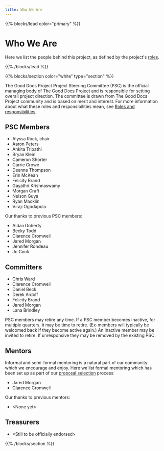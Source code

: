 ```yaml
---
title: Who We Are
---
```


{{% blocks/lead color="primary" %}}

# Who We Are

Here we list the people behind this project, as defined by the project's [roles](/roles).

{{% /blocks/lead %}}

{{% blocks/section color="white" type="section" %}}

The Good Docs Project Project Steering Committee (PSC) is the official managing body of The Good Docs Project and is responsible for setting overall project direction.
The committee is drawn from The Good Docs Project community and is based on merit and interest.
For more information about what these roles and responsibilities mean, see [Roles and responsibilities](/roles).

## PSC Members

- Alyssa Rock, chair
- Aaron Peters
- Ankita Tripathi
- Bryan Klein
- Cameron Shorter
- Carrie Crowe
- Deanna Thompson
- Erin McKean
- Felicity Brand
- Gayathri Krishnaswamy
- Morgan Craft
- Nelson Guya
- Ryan Macklin
- Viraji Ogodapola

Our thanks to previous PSC members:

- Aidan Doherty
- Becky Todd
- Clarence Cromwell
- Jared Morgan
- Jennifer Rondeau
- Jo Cook

## Committers

- Chris Ward
- Clarence Cromwell
- Daniel Beck
- Derek Ardolf
- Felicity Brand
- Jared Morgan
- Lana Brindley

PSC members may retire any time. If a PSC member becomes inactive, for multiple quarters, it may be time to retire. (Ex-members will typically be welcomed back if they become active again.) An inactive member may be invited to retire. If unresponsive they may be removed by the existing PSC.

## Mentors

Informal and semi-formal mentoring is a natural part of our community which we encourage and enjoy.
Here we list formal mentoring which has been set up as part of our [proposal selection](/proposal-selection) process:

- Jared Morgan
- Clarence Cromwell

Our thanks to previous mentors:

- \<None yet\>

## Treasurers

- \<Still to be officially endorsed\>

{{% /blocks/section %}}
